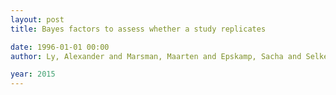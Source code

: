 ```yaml
---
layout: post
title: Bayes factors to assess whether a study replicates

date: 1996-01-01 00:00
author: Ly, Alexander and Marsman, Maarten and Epskamp, Sacha and Selker, Ravi and Gronau, Quentin and Jamil, Tahira and Love, Jonathon and Wagenmakers, Eric-Jan

year: 2015
---
```



